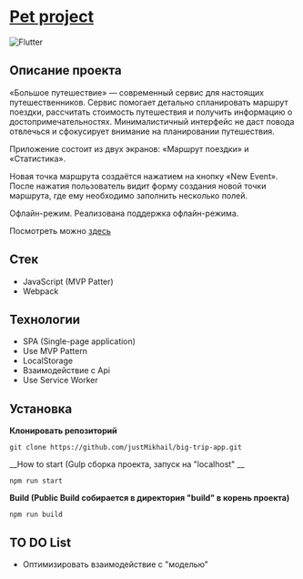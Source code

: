 # [Pet project](https://github.com/justMikhail/big-trip-app)

![Flutter](https://img.shields.io/badge/status-release-<COLOR>)

## **Описание проекта**
«Большое путешествие» — современный сервис для настоящих путешественников. 
Сервис помогает детально спланировать маршрут поездки, рассчитать стоимость путешествия и получить информацию о достопримечательностях. Минималистичный интерфейс не даст повода отвлечься и сфокусирует внимание на планировании путешествия.

Приложение состоит из двух экранов: «Маршрут поездки» и «Статистика».

Новая точка маршрута создаётся нажатием на кнопку «New Event». После нажатия пользователь видит форму создания новой точки маршрута, где ему необходимо заполнить несколько полей.

Офлайн-режим. Реализована поддержка офлайн-режима.

Посмотреть можно [здесь](https://big-trip-app-mu.vercel.app/)

## **Стек**
+ JavaScript (MVP Patter)
+ Webpack

## **Технологии**
+ SPA (Single-page application)
+ Use MVP Pattern
+ LocalStorage
+ Взаимодействие с Api
+ Use Service Worker

## **Установка**
__Клонировать репозиторий__
```
git clone https://github.com/justMikhail/big-trip-app.git
```

__How to start (Gulp сборка проекта, запуск на "localhost" __
```
npm run start
```

__Build (Public Build собирается в директория "build" в корень проекта)__
```
npm run build
```

## **TO DO List**
+ Оптимизировать взаимодействие с "моделью"
